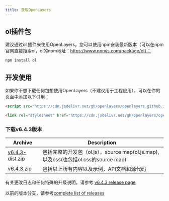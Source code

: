 ```yaml
---
title: 获取OpenLayers
---
```


## ol插件包

建议通过ol 插件来使用OpenLayers。您可以使用npm安装最新版本（可以在npm官网直接搜索ol，ol的npm地址：https://www.npmjs.com/package/ol）：

```javascript
npm install ol
```

## 开发使用

如果你不想下载任何包想使用OpenLayers（不建议用于工程应用），可以在你的页面中添加以下引用：

```html
<script src="https://cdn.jsdelivr.net/gh/openlayers/openlayers.github.io@master/en/v6.4.3/build/ol.js"></script>

<link rel="stylesheet" href="https://cdn.jsdelivr.net/gh/openlayers/openlayers.github.io@master/en/v6.4.3/css/ol.css">
```

### 下载v6.4.3版本

| Archive                                                      | Description                                                  |
| ------------------------------------------------------------ | ------------------------------------------------------------ |
| [v6.4.3-dist.zip](https://github.com/openlayers/openlayers/releases/download/v6.4.3/v6.4.3-dist.zip) | 包括完整的开发包（ol.js），source map(ol.js.map),以及css(也包括ol.css的source map) |
| [v6.4.3.zip](https://github.com/openlayers/openlayers/releases/download/v6.4.3/v6.4.3.zip) | 包括以上所有内容以及示例，API文档和源代码                    |

有关更改日志和任何特殊的升级说明，请参考 [v6.4.3 release page](https://github.com/openlayers/openlayers/releases/tag/v6.4.3) 

以前的版本分支，请参考[complete list of releases](https://github.com/openlayers/openlayers/releases/)